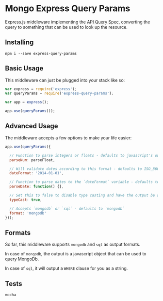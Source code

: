 # Mongo Express Query Params

Express.js middleware implementing the [API Query Spec](http://mgmco.github.io/api-query-spec/), converting the query to something that can be used to look up the resource.

## Installing

```
npm i --save express-query-params
```

## Basic Usage

This middleware can just be plugged into your stack like so:

```js
var express = require('express');
var queryParams = require('express-query-params');

var app = express();

app.use(queryParams());
```

## Advanced Usage

The middleware accepts a few options to make your life easier:

```js
app.use(queryParams({

  // Function to parse integers or floats - defaults to javascript's own parseFloat
  parseNum: parseFloat,

  // Will validate dates according to this format - defaults to ISO_8601
  dateFormat: '2014-01-01',

  // Function to parse dates to the `dateFormat` variable - defaults to Moment.js
  parseDate: function() {},

  // Set this to false to disable type casting and have the output be all strings
  typeCast: true,

  // Accepts `mongodb` or `sql` - defaults to `mongodb`
  format: 'mongodb'
}));
```

## Formats

So far, this middleware supports `mongodb` and `sql` as output formats.

In case of `mongodb`, the output is a javascript object that can be used to query MongoDb.

In case of `sql`, it will output a `WHERE` clause for you as a string.

## Tests

```
mocha
```
